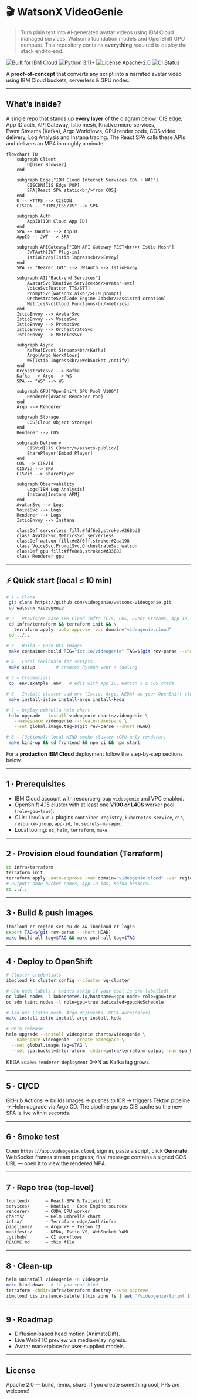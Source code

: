 # 🎬 WatsonX VideoGenie

> Turn plain text into AI‑generated avatar videos using IBM Cloud managed services, Watson x foundation models and OpenShift GPU compute. This repository contains **everything** required to deploy the stack end‑to‑end.

[![Built for IBM Cloud](https://img.shields.io/badge/IBM%20Cloud‑Ready-blue)]()
[![Python 3.11+](https://img.shields.io/badge/python-3.11%2B-blue)]()
[![License Apache‑2.0](https://img.shields.io/badge/license-Apache%202.0-blue.svg)]()
[![CI Status](https://github.com/videogenie/videogenie-ibmcloud/actions/workflows/ci.yml/badge.svg)]()

A **proof‑of‑concept** that converts any script into a narrated avatar video using IBM Cloud buckets, serverless & GPU nodes.

---

## What’s inside?

A single repo that stands up **every layer** of the diagram below: CIS edge, App ID auth, API Gateway, Istio mesh, Knative micro‑services, Event Streams (Kafka), Argo Workflows, GPU render pods, COS video delivery, Log Analysis and Instana tracing.  The React SPA calls these APIs and delivers an MP4 in roughly a minute.

```mermaid
flowchart TD
    subgraph Client
        U[User Browser]
    end

    subgraph Edge["IBM Cloud Internet Services CDN + WAF"]
        CISCDN[CIS Edge POP]
        SPA[React SPA static<br/>from COS]
    end
    U -- HTTPS --> CISCDN
    CISCDN -- "HTML/CSS/JS" --> SPA

    subgraph Auth
        AppID[IBM Cloud App ID]
    end
    SPA -- OAuth2 --> AppID
    AppID -- JWT --> SPA

    subgraph APIGateway["IBM API Gateway REST<br/>+ Istio Mesh"]
        JWTAuth[JWT Plug‑in]
        IstioEnvoy[Istio Ingress<br/>Envoy]
    end
    SPA -- "Bearer JWT" --> JWTAuth --> IstioEnvoy

    subgraph AI["Back‑end Services"]
        AvatarSvc[Knative Service<br/>avatar‑svc]
        VoiceSvc[Watson TTS/STT]
        PromptSvc[watsonx.ai<br/>LLM prompt]
        OrchestrateSvc[Code Engine Job<br/>assisted‑creation]
        MetricsSvc[Cloud Functions<br/>metrics]
    end
    IstioEnvoy --> AvatarSvc
    IstioEnvoy --> VoiceSvc
    IstioEnvoy --> PromptSvc
    IstioEnvoy --> OrchestrateSvc
    IstioEnvoy --> MetricsSvc

    subgraph Async
        Kafka[Event Streams<br/>Kafka]
        Argo[Argo Workflows]
        WS[Istio Ingress<br/>WebSocket /notify]
    end
    OrchestrateSvc --> Kafka
    Kafka --> Argo --> WS
    SPA -- "WS" --> WS

    subgraph GPU["OpenShift GPU Pool V100"]
        Renderer[Avatar Renderer Pod]
    end
    Argo --> Renderer

    subgraph Storage
        COS[Cloud Object Storage]
    end
    Renderer --> COS

    subgraph Delivery
        CISVid[CIS CDN<br/>/assets-public/]
        SharePlayer[Embed Player]
    end
    COS --> CISVid
    CISVid --> SPA
    CISVid --> SharePlayer

    subgraph Observability
        Logs[IBM Log Analysis]
        Instana[Instana APM]
    end
    AvatarSvc --> Logs
    VoiceSvc --> Logs
    Renderer --> Logs
    IstioEnvoy --> Instana

    classDef serverless fill:#fdf6e3,stroke:#268bd2
    class AvatarSvc,MetricsSvc serverless
    classDef watson fill:#e8f6ff,stroke:#2aa198
    class VoiceSvc,PromptSvc,OrchestrateSvc watson
    classDef gpu fill:#ffe8e8,stroke:#d33682
    class Renderer gpu
```
---

## ⚡ Quick start (local ≤ 10 min)

```bash
# 1 – Clone
 git clone https://github.com/videogenie/watsonx-videogenie.git
 cd watsonx-videogenie

# 2 – Provision base IBM Cloud infra (CIS, COS, Event Streams, App ID, Secrets Mgr)
 cd infra/terraform && terraform init && \
   terraform apply -auto-approve -var domain="videogenie.cloud"
 cd ../..

# 3 – Build + push OCI images
 make container-build REG="icr.io/videogenie" TAG=$(git rev-parse --short HEAD)

# 4 – Local toolchain for scripts
 make setup        # creates Python venv + tooling

# 5 – Credentials
 cp .env.example .env   # edit with App ID, Watson x & COS creds

# 6 – Install cluster add‑ons (Istio, Argo, KEDA) on your OpenShift cluster
 make install-istio install-argo install-keda

# 7 – Deploy umbrella Helm chart
 helm upgrade --install videogenie charts/videogenie \
   --namespace videogenie --create-namespace \
   --set global.image.tag=$(git rev-parse --short HEAD)

# 8 – (Optional) local KIND smoke cluster (CPU‑only renderer)
 make kind-up && cd frontend && npm ci && npm start
```

For a **production IBM Cloud** deployment follow the step‑by‑step sections below.

---

## 1 · Prerequisites

* IBM Cloud account with resource‑group `videogenie` and VPC enabled.
* OpenShift 4.15 cluster with at least one **V100 or L40S** worker pool (`role=gpu=true`).
* CLIs: `ibmcloud` + plugins `container‑registry`, `kubernetes‑service`, `cis`, `resource‑group`, `app‑id`, `fn`, `secrets‑manager`.
* Local tooling: `oc`, `helm`, `terraform`, `make`.

---

## 2 · Provision cloud foundation (Terraform)

```bash
cd infra/terraform
terraform init
terraform apply -auto-approve -var domain="videogenie.cloud" -var region="eu-de"
# Outputs show bucket names, App ID ids, Kafka brokers…
cd ../..
```

---

## 3 · Build & push images

```bash
ibmcloud cr region-set eu-de && ibmcloud cr login
export TAG=$(git rev-parse --short HEAD)
make build-all tag=$TAG && make push-all tag=$TAG
```

---

## 4 · Deploy to OpenShift

```bash
# Cluster credentials
ibmcloud ks cluster config --cluster vg-cluster

# GPU node labels / taints (skip if your pool is pre‑labelled)
oc label nodes -l kubernetes.io/hostname=<gpu-node> role=gpu=true
oc adm taint nodes -l role=gpu=true dedicated=gpu:NoSchedule

# Add‑ons (Istio mesh, Argo WF/Events, KEDA autoscaler)
make install-istio install-argo install-keda

# Helm release
helm upgrade --install videogenie charts/videogenie \
  --namespace videogenie --create-namespace \
  --set global.image.tag=$TAG \
  --set spa.bucket=$(terraform -chdir=infra/terraform output -raw spa_bucket)
```

KEDA scales `renderer-deployment` 0→N as Kafka lag grows.

---

## 5 · CI/CD

GitHub Actions → builds images → pushes to ICR → triggers Tekton pipeline → Helm upgrade via Argo CD.  The pipeline purges CIS cache so the new SPA is live within seconds.

---

## 6 · Smoke test

Open `https://app.videogenie.cloud`, sign in, paste a script, click **Generate**.  WebSocket frames stream progress; final message contains a signed COS URL — open it to view the rendered MP4.

---

## 7 · Repo tree (top‑level)

```text
frontend/      – React SPA & Tailwind UI
services/      – Knative + Code Engine sources
renderer/      – CUDA GPU worker
charts/        – Helm umbrella chart
infra/         – Terraform edge/auth/infra
pipelines/     – Argo WF + Tekton CI
manifests/     – KEDA, Istio VS, WebSocket YAML
.github/       – CI workflows
README.md      – this file
```

---

## 8 · Clean‑up

```bash
helm uninstall videogenie -n videogenie
make kind-down   # if you spun kind
terraform -chdir=infra/terraform destroy -auto-approve
ibmcloud cis instance-delete $(cis zone ls | awk '/videogenie/{print $1}') -f
```

---

## 9 · Roadmap

* Diffusion‑based head motion (AnimateDiff).
* Live WebRTC preview via media‑relay ingress.
* Avatar marketplace for user‑supplied models.

---

## License

Apache 2.0 — build, remix, share.  If you create something cool, PRs are welcome!
